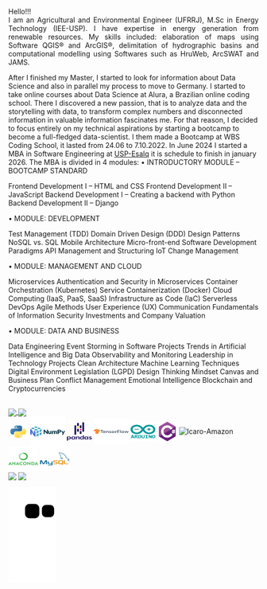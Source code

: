 <p align="justify" font="Arial">
Hello!!! </br>
  I am an Agricultural and Environmental Engineer (UFRRJ), M.Sc in Energy Technology (IEE-USP). I have expertise in energy generation from renewable resources. My skills included: elaboration of maps using Software QGIS® and ArcGIS®, delimitation of hydrographic basins and computational modelling using Softwares such as HruWeb, ArcSWAT and JAMS.</br>
<p font-family:"Arial" font-size: 2em;  >
After I finished my Master, I started to look for information about Data Science and also in parallel my process to move to Germany. I started to take online courses about Data Science at Alura, a Brazilian online coding school. There I discovered a new passion, that is to analyze data and the storytelling with data, to transform complex numbers and disconnected information in valuable information fascinates me. For that reason, I decided to focus entirely on my technical aspirations by starting a bootcamp to become a full-fledged data-scientist. I them made a Bootcamp at WBS Coding School, it lasted from 24.06 to 7.10.2022.  
In June 2024 I started a MBA in Software Engineering at <a href="https://mbauspesalq.com/cursos/mba-em-engenharia-de-software">USP-Esalq</a> it is schedule to finish in january 2026.
  The MBA is divided in 4 modules:
    • INTRODUCTORY MODULE – BOOTCAMP STANDARD

Frontend Development I – HTML and CSS
Frontend Development II – JavaScript
Backend Development I – Creating a backend with Python
Backend Development II – Django

• MODULE: DEVELOPMENT

Test Management (TDD)
Domain Driven Design (DDD)
Design Patterns
NoSQL vs. SQL
Mobile Architecture
Micro-front-end
Software Development Paradigms
API Management and Structuring
IoT
Change Management

• MODULE: MANAGEMENT AND CLOUD

Microservices
Authentication and Security in Microservices
Container Orchestration (Kubernetes)
Service Containerization (Docker)
Cloud Computing (IaaS, PaaS, SaaS)
Infrastructure as Code (IaC)
Serverless
DevOps
Agile Methods
User Experience (UX)
Communication
Fundamentals of Information Security
Investments and Company Valuation

• MODULE: DATA AND BUSINESS

Data Engineering
Event Storming in Software Projects
Trends in Artificial Intelligence and Big Data
Observability and Monitoring
Leadership in Technology Projects
Clean Architecture
Machine Learning Techniques
Digital Environment Legislation (LGPD)
Design Thinking
Mindset Canvas and Business Plan
Conflict Management
Emotional Intelligence
Blockchain and Cryptocurrencies
</p>

##
<div style="display: inline_block">
<a href="https://github.com/icaromisquita/github-readme-stats">
  <img align="center" height="180em" src="https://github-readme-stats.vercel.app/api?username=icaromisquita&count_private=true&show_icons=true&theme=dark"" />
</a>
<a href="https://github.com/icaromisquita/github-readme-stats">
  <img align="center" height="180em" src="https://github-readme-stats.vercel.app/api/top-langs/?username=icaromisquita" />
</a>
</div>  
<div style="display: inline_block">                            
  <img align="center" alt="Icaro-Python" height="30" width="40" src="https://raw.githubusercontent.com/devicons/devicon/master/icons/python/python-original.svg">
  <img align="center" alt="Icaro-Numpy" height="60" width="70" src="https://raw.githubusercontent.com/devicons/devicon/master/icons/numpy/numpy-original-wordmark.svg">
  <img align="center" alt="Icaro-Pandas" height="40" width="50" src="https://raw.githubusercontent.com/devicons/devicon/master/icons/pandas/pandas-original-wordmark.svg">
  <img align="center" alt="Icaro-TensorFlow" height="50" width="70" src="https://raw.githubusercontent.com/devicons/devicon/master/icons/tensorflow/tensorflow-original-wordmark.svg">
  <img align="center" alt="Icaro-Arduino" height="40" width="50" src="https://raw.githubusercontent.com/devicons/devicon/master/icons/arduino/arduino-original-wordmark.svg">
  <img align="center" alt="Icaro-C" height="40" width="40" src="https://raw.githubusercontent.com/devicons/devicon/master/icons/csharp/csharp-original.svg">
  <img align="center" alt="Icaro-Amazon" height="60" width="70" src="https://cdn.jsdelivr.net/gh/devicons/devicon/icons/amazonwebservices/amazonwebservices-plain-wordmark.svg">
  <img align="center" alt="Icaro-Anaconda" height="50" width="60" src="https://raw.githubusercontent.com/devicons/devicon/master/icons/anaconda/anaconda-original-wordmark.svg">
  <img align="center" alt="Icaro-MySQL" height="50" width="60" src="https://raw.githubusercontent.com/devicons/devicon/master/icons/mysql/mysql-original-wordmark.svg">
</div>
<div>  
  <a href="mailto:icaromisquita@gmail.com"> <img align="center" src="https://img.shields.io/badge/Gmail-D14836?style=for-the-badge&logo=gmail&logoColor=white" target= "_blank"></a>
  <a href="https://www.linkedin.com/in/icaro-da-silva-misquita" target="_blank"> <img align="center" src="https://img.shields.io/badge/LinkedIn-0077B5?style=for-the-badge&logo=linkedin&logoColor=white" ></a>
</div> 

![snake gif](https://github.com/icaromisquita/icaromisquita/blob/output/github-contribution-grid-snake.svg)
